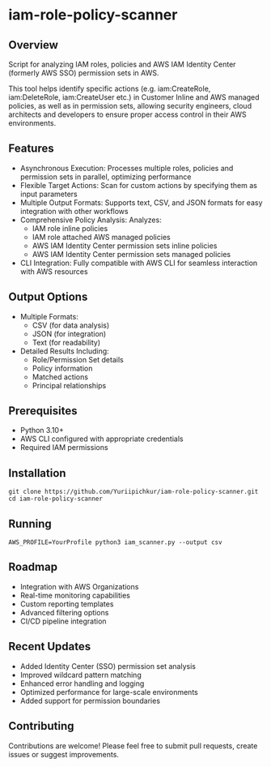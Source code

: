 # iam-role-policy-scanner
## Overview
Script for analyzing IAM roles, policies and AWS IAM Identity Center (formerly AWS SSO) permission sets in AWS.

This tool helps identify specific actions (e.g. iam:CreateRole, iam:DeleteRole, iam:CreateUser etc.) in Customer Inline and AWS managed policies, as well as in permission sets, allowing security engineers, cloud architects and developers to ensure proper access control in their AWS environments.

## Features
* Asynchronous Execution: Processes multiple roles, policies and permission sets in parallel, optimizing performance
* Flexible Target Actions: Scan for custom actions by specifying them as input parameters
* Multiple Output Formats: Supports text, CSV, and JSON formats for easy integration with other workflows
* Comprehensive Policy Analysis: Analyzes:
  * IAM role inline policies
  * IAM role attached AWS managed policies
  * AWS IAM Identity Center permission sets inline policies
  * AWS IAM Identity Center permission sets managed policies
* CLI Integration: Fully compatible with AWS CLI for seamless interaction with AWS resources

## Output Options
- Multiple Formats:
  - CSV (for data analysis)
  - JSON (for integration)
  - Text (for readability)
- Detailed Results Including:
  - Role/Permission Set details
  - Policy information
  - Matched actions
  - Principal relationships

## Prerequisites
* Python 3.10+
* AWS CLI configured with appropriate credentials
* Required IAM permissions

## Installation
```
git clone https://github.com/Yuriipichkur/iam-role-policy-scanner.git
cd iam-role-policy-scanner
```

## Running
```
AWS_PROFILE=YourProfile python3 iam_scanner.py --output csv
```

## Roadmap
* Integration with AWS Organizations
* Real-time monitoring capabilities
* Custom reporting templates
* Advanced filtering options
* CI/CD pipeline integration

## Recent Updates
* Added Identity Center (SSO) permission set analysis
* Improved wildcard pattern matching
* Enhanced error handling and logging
* Optimized performance for large-scale environments
* Added support for permission boundaries

##  Contributing
Contributions are welcome! Please feel free to submit pull requests, create issues or suggest improvements.
